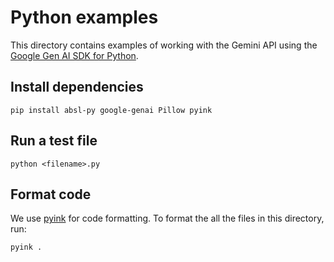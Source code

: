 # Python examples

This directory contains examples of working with the Gemini API using the
[Google Gen AI SDK for Python](https://googleapis.github.io/python-genai/).

## Install dependencies

    pip install absl-py google-genai Pillow pyink

## Run a test file

    python <filename>.py

## Format code

We use [pyink](https://pypi.org/project/pyink/) for code formatting. To format
the all the files in this directory, run:

    pyink .